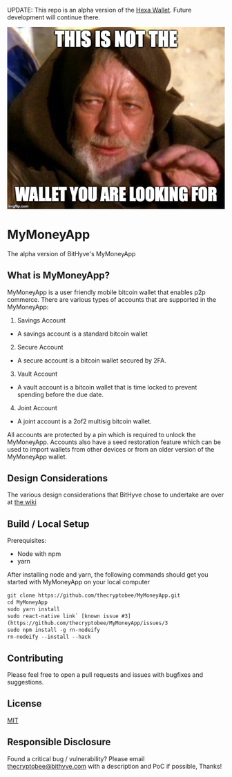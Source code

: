 UPDATE: This repo is an alpha version of the [Hexa Wallet](https://github.com/thecryptobee/MyMoneyApp). Future development will continue there.

![alt text](./disclaimer.jpg "This is not the Wallet you are looking for")

# MyMoneyApp

The alpha version of BitHyve's MyMoneyApp

## What is MyMoneyApp?

MyMoneyApp is a user friendly mobile bitcoin wallet that enables p2p commerce. There are various types of accounts that are supported in the MyMoneyApp:

1.  Savings Account
  -   A savings account is a standard bitcoin wallet

2.  Secure Account
  -   A secure account is a bitcoin wallet secured by 2FA.

3.  Vault Account
  -   A vault account is a bitcoin wallet that is time locked to prevent spending before the due date.

4.  Joint Account
  -   A joint account is a 2of2 multisig bitcoin wallet.

All accounts are protected by a pin which is required to unlock the MyMoneyApp. Accounts also have a seed restoration feature which can be used to import wallets from other devices or from an older version of the MyMoneyApp wallet.

## Design Considerations

The various design considerations that BitHyve chose to undertake are over at [the wiki](https://github.com/thecryptobee/MyMoneyApp/wiki/Design-Considerations)

## Build / Local Setup

Prerequisites:

-   Node with npm
-   yarn

After installing node and yarn, the following commands should get you started with MyMoneyApp on your local computer
```
git clone https://github.com/thecryptobee/MyMoneyApp.git
cd MyMoneyApp
sudo yarn install
sudo react-native link` [known issue #3](https://github.com/thecryptobee/MyMoneyApp/issues/3
sudo npm install -g rn-nodeify
rn-nodeify --install --hack
```

## Contributing

Please feel free to open a pull requests and issues with bugfixes and suggestions.

## License

[MIT](LICENSE)

## Responsible Disclosure

Found a critical bug / vulnerability? Please email thecryptobee@bithyve.com with a description and PoC if possible, Thanks!
